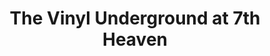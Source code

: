 ---
title: "The Vinyl Underground at 7th Heaven"
url: /kansas-city/the-vinyl-underground-at-7th-heaven/
shop: music
---